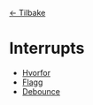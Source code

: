 [<- Tilbake](/README.md)

# Interrupts

- [Hvorfor](why/why.ino)
- [Flagg](flags/flags.ino)
- [Debounce](debounce/debounce.ino)
